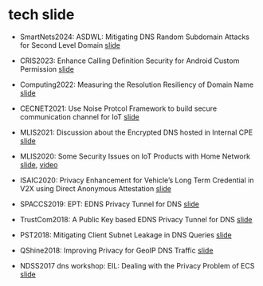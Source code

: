 # tech slide 

- SmartNets2024: ASDWL: Mitigating DNS Random Subdomain Attacks for Second Level Domain [slide](<smartnets2024/slide.pdf>)

- CRIS2023: Enhance Calling Definition Security for Android Custom Permission [slide](<cris2023/slide.pdf>)

- Computing2022: Measuring the Resolution Resiliency of Domain Name [slide](<computing2022/slide.pdf>)

- CECNET2021: Use Noise Protcol Framework to build secure communication channel for IoT [slide](<cecnet2021/main.pdf>)

- MLIS2021: Discussion about the Encrypted DNS hosted in Internal CPE [slide](<mlis2021/main.pdf>)

- MLIS2020: Some Security Issues on IoT Products with Home Network [slide](<mlis2020/main.pdf>), [video](http://www.academicconf.com/video?confname=mlis2020)

- ISAIC2020: Privacy Enhancement for Vehicle’s Long Term Credential in V2X using Direct Anonymous Attestation [slide](<isaic2020/main.pdf>)

- SPACCS2019: EPT: EDNS Privacy Tunnel for DNS [slide](<spaccs2019/slide.pdf>)

- TrustCom2018: A Public Key based EDNS Privacy Tunnel for DNS [slide](<trustcom2018/slide.pdf>)

- PST2018: Mitigating Client Subnet Leakage in DNS Queries [slide](<pst2018/slide.pdf>)

- QShine2018: Improving Privacy for GeoIP DNS Traffic [slide](<qshine2018/slide.pdf>)

- NDSS2017 dns workshop: EIL: Dealing with the Privacy Problem of ECS [slide](<ndss2017_dns_workshop/slide.pdf>)
